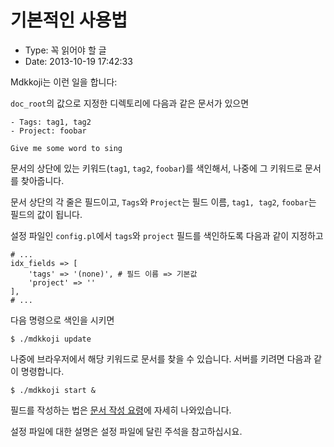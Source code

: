 # 기본적인 사용법
- Type: 꼭 읽어야 할 글
- Date: 2013-10-19 17:42:33

Mdkkoji는 이런 일을 합니다:

`doc_root`의 값으로 지정한 디렉토리에 다음과 같은 문서가 있으면

	- Tags: tag1, tag2
	- Project: foobar

	Give me some word to sing

문서의 상단에 있는 키워드(`tag1`, `tag2`, `foobar`)를 색인해서, 나중에 그 키워드로 문서를 찾아줍니다.

문서 상단의 각 줄은 필드이고, `Tags`와 `Project`는 필드 이름, `tag1, tag2`, `foobar`는 필드의 값이 됩니다.

설정 파일인 `config.pl`에서 `tags`와 `project` 필드를 색인하도록 다음과 같이 지정하고

	# ... 
	idx_fields => [
		'tags' => '(none)', # 필드 이름 => 기본값
		'project' => ''
	], 
	# ...

다음 명령으로 색인을 시키면 

	$ ./mdkkoji update

나중에 브라우저에서 해당 키워드로 문서를 찾을 수 있습니다. 서버를 키려면 다음과 같이 명령합니다.

	$ ./mdkkoji start &

필드를 작성하는 법은 [문서 작성 요령](문서_작성_요령.md)에 자세히 나와있습니다.

설정 파일에 대한 설명은 설정 파일에 달린 주석을 참고하십시요.

